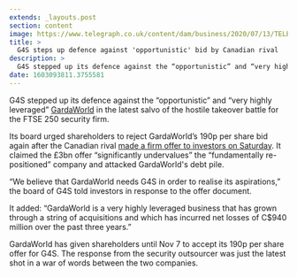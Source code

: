 ```yaml
--- 
extends: _layouts.post 
section: content 
image: https://www.telegraph.co.uk/content/dam/business/2020/07/13/TELEMMGLPICT000160957992_trans_NvBQzQNjv4BqXuvy510m4VCeEVDuNKTJKJeNnWGVRHxjVC-iJstG6w4.jpeg?impolicy=logo-overlay 
title: > 
  G4S steps up defence against 'opportunistic' bid by Canadian rival 
description: > 
  G4S stepped up its defence against the “opportunistic” and “very highly leveraged” GardaWorld in the latest salvo of the hostile takeover battle for the FTSE 250 security firm.Its board urged shareholders to reject GardaWorld’s 190p per share bid again after the Canadian rival made a firm offer to investors on Saturday.It claimed the £3bn offer “significantly undervalues” the “fundamentally re-positioned” company and attacked GardaWorld's debt pile.“We believe that GardaWorld needs G4S in order to realise its aspirations,” the board of G4S told investors in response to the offer document.The response from the security outsourcer was just the latest shot in a war of words between the two companies. 
date: 1603093811.3755581 
--- 
```

<div><p>G4S stepped up its defence against&#160;the &#8220;opportunistic&#8221; and &#8220;very highly leveraged&#8221; <a href="https://www.telegraph.co.uk/business/2020/10/07/g4s-spurns-latest-gardaworld-advances/">GardaWorld</a> in the latest salvo of the hostile takeover battle for the FTSE 250 security firm.</p>
<p>Its board urged shareholders to reject GardaWorld&#8217;s 190p per share bid again after the Canadian rival&#160;<a href="https://www.telegraph.co.uk/business/2020/10/17/advisers-line-300m-fees-bonanza-hostile-bidder-g4s-makes-firm/">made a firm offer to investors on Saturday</a>. It claimed the &#163;3bn offer &#8220;significantly undervalues&#8221; the &#8220;fundamentally re-positioned&#8221; company and attacked GardaWorld's debt pile.</p>
<p>&#8220;We believe that GardaWorld needs G4S in order to realise its aspirations,&#8221; the board of G4S told investors in response to the offer document.</p>
<p>It added: &#8220;GardaWorld is a very highly leveraged business that has grown through a string of acquisitions and which has incurred net losses of C$940 million over the past three years.&#8221;</p>
<p>GardaWorld has given shareholders until Nov 7 to accept its 190p per share offer for G4S. The response from the security outsourcer was just the latest shot in a war of words between the two companies.</p>
</div>